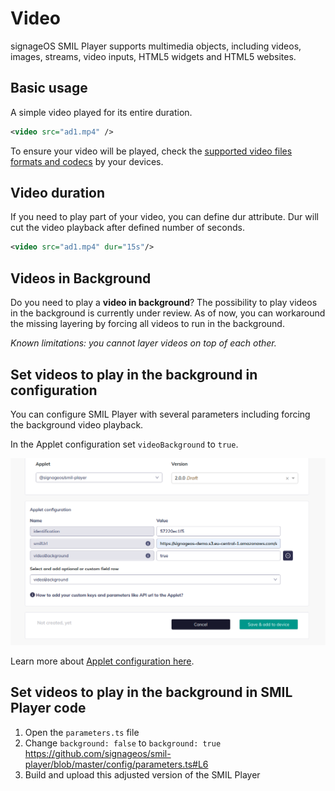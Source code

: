 ﻿# Video

signageOS SMIL Player supports multimedia objects, including videos, images, streams, video inputs, HTML5 widgets and HTML5 websites.

## Basic usage

A simple video played for its entire duration.

```xml
<video src="ad1.mp4" />
```

To ensure your video will be played, check the [supported video files formats and codecs](https://docs.signageos.io/hc/en-us/articles/4405387474322) by your devices.

## Video duration

If you need to play part of your video, you can define dur attribute. Dur will cut the video playback after defined number of seconds.

``` xml
<video src="ad1.mp4" dur="15s"/>
```

## Videos in Background
Do you need to play a **video in background**? The possibility to play videos in the background is currently under review. As of now, you can workaround the missing layering by forcing all videos to run in the background.

*Known limitations: you cannot layer videos on top of each other.*

## Set videos to play in the background in configuration

You can configure SMIL Player with several parameters including forcing the background video playback.

In the Applet configuration set `videoBackground` to `true`.

![Configuration of videoBackground property](./video_background.png)

Learn more about [Applet configuration here](https://docs.signageos.io/hc/en-us/articles/4405238989458).

## Set videos to play in the background in SMIL Player code

1. Open the `parameters.ts` file
1. Change `background: false` to `background: true` https://github.com/signageos/smil-player/blob/master/config/parameters.ts#L6
1. Build and upload this adjusted version of the SMIL Player
